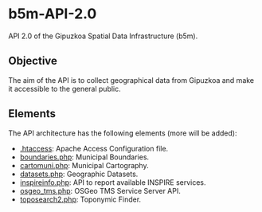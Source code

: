 # b5m-API-2.0
API 2.0 of the Gipuzkoa Spatial Data Infrastructure (b5m).

## Objective

The aim of the API is to collect geographical data from Gipuzkoa and make it accessible to the general public.

## Elements
The API architecture has the following elements (more will be added):

- [.htaccess](/.htaccess): Apache Access Configuration file.
- [boundaries.php](/boundaries.php): Municipal Boundaries.
- [cartomuni.php](/cartomuni.php): Municipal Cartography.
- [datasets.php](/datasets.php): Geographic Datasets.
- [inspireinfo.php](/inspireinfo.php): API to report available INSPIRE services.
- [osgeo_tms.php](/osgeo_tms.php): OSGeo TMS Service Server API.
- [toposearch2.php](/toposearch2.php): Toponymic Finder.
